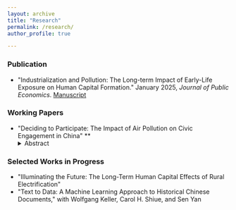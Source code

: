 ```yaml
---
layout: archive
title: "Research"
permalink: /research/
author_profile: true

---
```


### Publication
* "Industrialization and Pollution: The Long-term Impact of Early-Life Exposure on Human Capital Formation." January 2025, *Journal of Public Economics*. [Manuscript](../files/IndustrialPollution_Manuscript.pdf) 

### Working Papers
* "Deciding to Participate: The Impact of Air Pollution on Civic Engagement in China"
** <details><summary>Abstract</summary>
Coming soon...
</details>

### Selected Works in Progress
* "Illuminating the Future: The Long-Term Human Capital Effects of Rural Electrification"
* "Text to Data: A Machine Learning Approach to Historical Chinese Documents," with Wolfgang Keller, Carol H. Shiue, and Sen Yan




